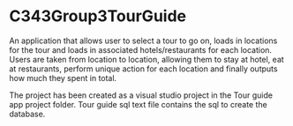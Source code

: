 # C343Group3TourGuide

An application that allows user to select a tour to go on, loads in locations for the tour and loads in associated hotels/restaurants for each location.
Users are taken from location to location, allowing them to stay at hotel, eat at restaurants, perform unique action for each location and finally outputs how much they spent in total.


The project has been created as a visual studio project in the Tour guide app project folder.
Tour guide sql text file contains the sql to create the database.
